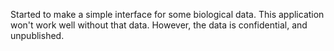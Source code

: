Started to make a simple interface for some biological data. This application won't work well without that data. However, the data is confidential, and unpublished.
